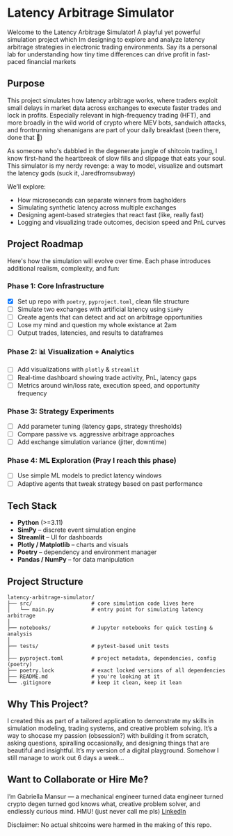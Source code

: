# Latency Arbitrage Simulator

Welcome to the Latency Arbitrage Simulator! A playful yet powerful simulation project which Im designing to explore and analyze latency arbitrage strategies in electronic trading environments. Say its a personal lab for understanding how tiny time differences can drive profit in fast-paced financial markets

## Purpose
This project simulates how latency arbitrage works, where traders exploit small delays in market data across exchanges to execute faster trades and lock in profits. Especially relevant in high-frequency trading (HFT), and more broadly in the wild world of crypto where MEV bots, sandwich attacks, and frontrunning shenanigans are part of your daily breakfast (been there, done that 🤡)

As someone who's dabbled in the degenerate jungle of shitcoin trading, I know first-hand the heartbreak of slow fills and slippage that eats your soul. This simulator is my nerdy revenge: a way to model, visualize and outsmart the latency gods (suck it, Jaredfromsubway)

We’ll explore:

- How microseconds can separate winners from bagholders
- Simulating synthetic latency across multiple exchanges
- Designing agent-based strategies that react fast (like, really fast)
- Logging and visualizing trade outcomes, decision speed and PnL curves

## Project Roadmap
Here's how the simulation will evolve over time. Each phase introduces additional realism, complexity, and fun:

### Phase 1: Core Infrastructure
- [x] Set up repo with `poetry`, `pyproject.toml`, clean file structure
- [ ] Simulate two exchanges with artificial latency using `SimPy`
- [ ] Create agents that can detect and act on arbitrage opportunities
- [ ] Lose my mind and question my whole existance at 2am
- [ ] Output trades, latencies, and results to dataframes

### Phase 2: 📊 Visualization + Analytics
- [ ] Add visualizations with `plotly` & `streamlit`
- [ ] Real-time dashboard showing trade activity, PnL, latency gaps
- [ ] Metrics around win/loss rate, execution speed, and opportunity frequency

### Phase 3: Strategy Experiments
- [ ] Add parameter tuning (latency gaps, strategy thresholds)
- [ ] Compare passive vs. aggressive arbitrage approaches
- [ ] Add exchange simulation variance (jitter, downtime)

### Phase 4: ML Exploration (Pray I reach this phase)
- [ ] Use simple ML models to predict latency windows
- [ ] Adaptive agents that tweak strategy based on past performance

## Tech Stack
- **Python** (>=3.11)
- **SimPy** – discrete event simulation engine
- **Streamlit** – UI for dashboards
- **Plotly / Matplotlib** – charts and visuals
- **Poetry** – dependency and environment manager
- **Pandas / NumPy** – for data manipulation

## Project Structure
```
latency-arbitrage-simulator/
├── src/                   # core simulation code lives here
│   └── main.py            # entry point for simulating latency arbitrage
│
├── notebooks/             # Jupyter notebooks for quick testing & analysis
│
├── tests/                 # pytest-based unit tests
│
├── pyproject.toml         # project metadata, dependencies, config (poetry)
├── poetry.lock            # exact locked versions of all dependencies
├── README.md              # you're looking at it 
└── .gitignore             # keep it clean, keep it lean

```

##  Why This Project?
I created this as part of a tailored application to demonstrate my skills in simulation modeling, trading systems, and creative problem solving. It’s a way to shocase my passion (obsession?) with building it from scratch, asking questions, spiralling occasionally, and designing things that are beautiful and insightful. It’s my version of a digital playground. Somehow I still manage to work out 6 days a week...

##  Want to Collaborate or Hire Me?
I’m Gabriella Mansur — a mechanical engineer turned data engineer turned crypto degen turned god knows what, creative problem solver, and endlessly curious mind. HMU! (just never call me pls) [LinkedIn](https://linkedin.com/in/gabriellamansur)

Disclaimer: No actual shitcoins were harmed in the making of this repo.